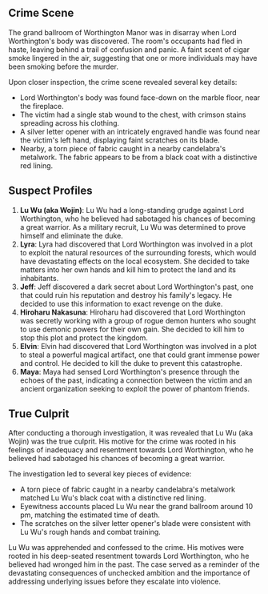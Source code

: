 ## Crime Scene
The grand ballroom of Worthington Manor was in disarray when Lord Worthington's body was discovered. The room's occupants had fled in haste, leaving behind a trail of confusion and panic. A faint scent of cigar smoke lingered in the air, suggesting that one or more individuals may have been smoking before the murder.

Upon closer inspection, the crime scene revealed several key details:

* Lord Worthington's body was found face-down on the marble floor, near the fireplace.
* The victim had a single stab wound to the chest, with crimson stains spreading across his clothing.
* A silver letter opener with an intricately engraved handle was found near the victim's left hand, displaying faint scratches on its blade.
* Nearby, a torn piece of fabric caught in a nearby candelabra's metalwork. The fabric appears to be from a black coat with a distinctive red lining.

## Suspect Profiles

1. **Lu Wu (aka Wojin)**: Lu Wu had a long-standing grudge against Lord Worthington, who he believed had sabotaged his chances of becoming a great warrior. As a military recruit, Lu Wu was determined to prove himself and eliminate the duke.
2. **Lyra**: Lyra had discovered that Lord Worthington was involved in a plot to exploit the natural resources of the surrounding forests, which would have devastating effects on the local ecosystem. She decided to take matters into her own hands and kill him to protect the land and its inhabitants.
3. **Jeff**: Jeff discovered a dark secret about Lord Worthington's past, one that could ruin his reputation and destroy his family's legacy. He decided to use this information to exact revenge on the duke.
4. **Hiroharu Nakasuna**: Hiroharu had discovered that Lord Worthington was secretly working with a group of rogue demon hunters who sought to use demonic powers for their own gain. She decided to kill him to stop this plot and protect the kingdom.
5. **Elvin**: Elvin had discovered that Lord Worthington was involved in a plot to steal a powerful magical artifact, one that could grant immense power and control. He decided to kill the duke to prevent this catastrophe.
6. **Maya**: Maya had sensed Lord Worthington's presence through the echoes of the past, indicating a connection between the victim and an ancient organization seeking to exploit the power of phantom friends.

## True Culprit
After conducting a thorough investigation, it was revealed that Lu Wu (aka Wojin) was the true culprit. His motive for the crime was rooted in his feelings of inadequacy and resentment towards Lord Worthington, who he believed had sabotaged his chances of becoming a great warrior.

The investigation led to several key pieces of evidence:

* A torn piece of fabric caught in a nearby candelabra's metalwork matched Lu Wu's black coat with a distinctive red lining.
* Eyewitness accounts placed Lu Wu near the grand ballroom around 10 pm, matching the estimated time of death.
* The scratches on the silver letter opener's blade were consistent with Lu Wu's rough hands and combat training.

Lu Wu was apprehended and confessed to the crime. His motives were rooted in his deep-seated resentment towards Lord Worthington, who he believed had wronged him in the past. The case served as a reminder of the devastating consequences of unchecked ambition and the importance of addressing underlying issues before they escalate into violence.